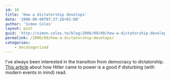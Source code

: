 ```yaml
---
id: 10
title: 'How a dictatorship develops'
date: '2006-09-09T07:37:26+01:00'
author: 'Simon Coles'
layout: post
guid: 'http://simon.coles.to/blog/2006/09/09/how-a-dictatorship-develops/'
permalink: /2006/09/how-a-dictatorship-develops/
categories:
    - Uncategorized
---
```


I’ve always been interested in the transition from democracy to dictatorship. [This article](http://www.lewrockwell.com/hornberger/hornberger100.html) about how Hitler came to power is a good if disturbing (with modern events in mind) read.